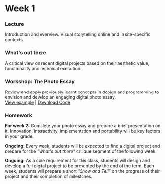 # Week 1

### Lecture

Introduction and overview. Visual storytelling online and in site-specific contexts.

### What's out there

A critical view on recent digital projects based on their aesthetic value, functionality and technical execution.

### Workshop: The Photo Essay

Review and apply previously learnt concepts in design and programming to envision and develop an engaging digital photo essay.  
[View example](http://rodrigodebenito.github.io/icp-design-and-code-3/week-1/workshop/public/) | [Download Code](https://github.com/rodrigodebenito/icp-design-and-code-3/tree/master/week-1/workshop)

### Homework

**For week 2:** Complete your photo essay and prepare a brief presentation on it. Innovation, interactivity, implementation and portability will be key factors in your grade.  

**Ongoing:** Every week, students will be expected to find a digital project and prepare for the *"What's out there"* critique segment of the following week.  

**Ongoing:** As a core requirement for this class, students will design and develop a full digital project to be presented by the end of the term. Each week, students will prepare a short *"Show and Tell"* on the progress of their project and their completion of milestones.  
